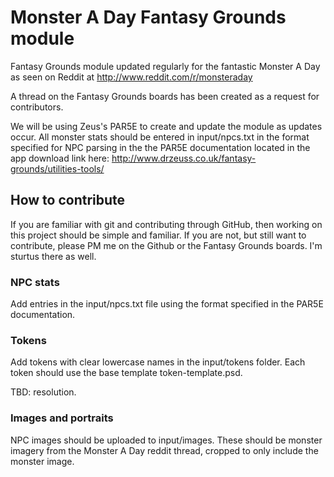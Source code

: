 # Monster A Day Fantasy Grounds module
Fantasy Grounds module updated regularly for the fantastic Monster A Day as seen on Reddit at http://www.reddit.com/r/monsteraday

A thread on the Fantasy Grounds boards has been created as a request for contributors.

We will be using Zeus's PAR5E to create and update the module as updates occur. All monster stats should be entered in input/npcs.txt in the format specified for NPC parsing in the the PAR5E documentation located in the app download link here: http://www.drzeuss.co.uk/fantasy-grounds/utilities-tools/

## How to contribute

If you are familiar with git and contributing through GitHub, then working on this project should be simple and familiar. If you are not, but still want to contribute, please PM me on the Github or the Fantasy Grounds boards. I'm sturtus there as well.

### NPC stats
Add entries in the input/npcs.txt file using the format specified in the PAR5E documentation.

### Tokens
Add tokens with clear lowercase names in the input/tokens folder. Each token should use the base template token-template.psd.

TBD: resolution.

### Images and portraits
NPC images should be uploaded to input/images. These should be monster imagery from the Monster A Day reddit thread, cropped to only include the monster image.
